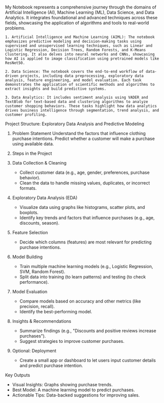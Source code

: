 My Notebook represents a comprehensive journey through the domains of Artificial Intelligence (AI), Machine Learning (ML), Data Science, and Data Analytics. It integrates foundational and advanced techniques across these fields, showcasing the application of algorithms and tools to real-world problems.


    1. Artificial Intelligence and Machine Learning (AIML): The notebook emphasizes predictive modeling and decision-making tasks using supervised and unsupervised learning techniques, such as Linear and Logistic Regression, Decision Trees, Random Forests, and K-Means Clustering. It also delves into neural networks and CNNs, showcasing how AI is applied to image classification using pretrained models like ResNet50.

    2. Data Science: The notebook covers the end-to-end workflow of data-driven projects, including data preprocessing, exploratory data analysis, feature engineering, and model evaluation. Each task demonstrates the application of scientific methods and algorithms to extract insights and build predictive systems.

    3. Data Analytics: It includes sentiment analysis using VADER and TextBlob for text-based data and clustering algorithms to analyze customer shopping behaviors. These tasks highlight how data analytics drives business intelligence through segmentation, trend analysis, and customer profiling.


Project Structure: Exploratory Data Analysis and Predictive Modeling  

1. Problem Statement
   Understand the factors that influence clothing purchase intentions.
   Predict whether a customer will make a purchase using available data.  


2. Steps in the Project

1. Data Collection & Cleaning 
   - Collect customer data (e.g., age, gender, preferences, purchase behavior).  
   - Clean the data to handle missing values, duplicates, or incorrect formats.

2. Exploratory Data Analysis (EDA) 
   - Visualize data using graphs like histograms, scatter plots, and boxplots.  
   - Identify key trends and factors that influence purchases (e.g., age, discounts, season).  

3. Feature Selection
   - Decide which columns (features) are most relevant for predicting purchase intentions.  

4. Model Building
   - Train multiple machine learning models (e.g., Logistic Regression, SVM, Random Forest).  
   - Split data into training (to learn patterns) and testing (to check performance).  

5. Model Evaluation  
   - Compare models based on accuracy and other metrics (like precision, recall).  
   - Identify the best-performing model.

6. Insights & Recommendations  
   - Summarize findings (e.g., "Discounts and positive reviews increase purchases").  
   - Suggest strategies to improve customer purchases.

7. Optional: Deployment 
   - Create a small app or dashboard to let users input customer details and predict purchase intention.

Key Outputs
- Visual Insights: Graphs showing purchase trends.  
- Best Model: A machine learning model to predict purchases.  
- Actionable Tips: Data-backed suggestions for improving sales.  

